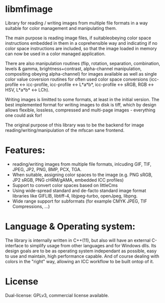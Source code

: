 # libmfimage
Library for reading / writing images from multiple file formats in a way suitable for color management and manipulating them.

The main purpose is reading image files, if suitableobeying color space instructions embedded in them in a coprehensible way and indicating if no color space instructions are included, so that the image loaded in memory can now be used in a color managed application.

There are also manipulation routines (flip, rotation, separation, combination, levels & gamma, brightness+contrast, alpha-channel manipulation, compositing obeying alpha-channel) for images available as well as single color value coversion routines for often used color space conversions (icc-profile ↔ icc-profile, icc-profile ↔ L\*a\*b\*, icc-profile ↔ sRGB, RGB ↔ HSV, L\*a\*b\* ↔ LCh).

Writing images is limitted to some formats, at least in the initial version. The best implemented format for writing images to disk is tiff, which by design allows flexible, lossless, compressed and multi-page images - everything one could ask for!

The original purpose of this library was to be the backend for image reading/writing/manipulation of the mfscan sane frontend.

# Features:
- reading/writing images from multiple file formats, inlcuding GIF, TIF, JPEG, JP2, PNG, BMP, PCX, TGA.
- When suitable, assigning color spaces to the image (e.g. PNG sRGB, JP2 sRGB, PNG cHRM/gAMA, embedded ICC profiles)
- Support to convert color spaces based on littleCms
- Using wide-spread standard and de-facto standard image format libraries like GIFLIB, libtiff-4, libjpeg-turbo, openJpeg, libpng.
- Wide range support for subformats (for example CMYK JPEG, TIF Compressions, ...)

# Language & Operating system:
The library is internally written in C++(11), but also will have an external C-interface to simplify usage from other languages and for Windows dlls. Its design goals are to be as operating system independant as possible, easy to use and maintain, high performance capable. And of course dealing with colors in the "right" way, allowing an ICC workflow to be built ontop of it.

# License
Dual-license: GPLv3, commercial license available.
